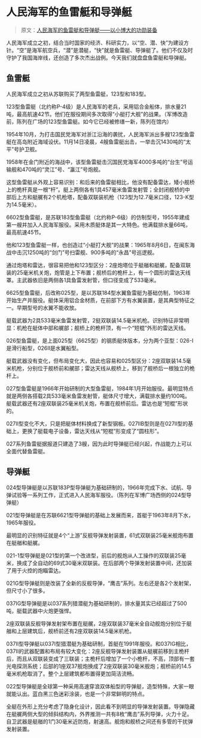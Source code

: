 # 人民海军的鱼雷艇和导弹艇

> 原文：[人民海军的鱼雷艇和导弹艇——以小博大的功勋装备](https://mp.weixin.qq.com/s?__biz=MzU5NTE3MjkzNA==&mid=2247503931&idx=1&sn=6fdb5a9ede62086d81a56fa4125170d9&chksm=fe749b12c90312046536107f571d9479d5b12af6ece372c56fd61a148d31f91c93b076984967&scene=27)

人民海军成立之初，结合当时国家的经济、科研实力，以“空、潜、快”为建设方针。“空”是海军航空兵，“潜”是潜艇，“快”就是鱼雷艇、导弹艇了。他们不仅及时守护了我国海岸线，还创造了多次杰出战例。今天我们就盘盘鱼雷艇和导弹艇。

## 鱼雷艇

人民海军成立之初从苏联购买了两型鱼雷艇，123型和183型。

123型鱼雷艇（北约称P-4级）是人民海军的老兵，采用铝合金船体，排水量21吨，最高航速42节。他们在服役期间多次取得“小艇打大舰”的战果。（军博改造前，陈列在广场的123型鱼雷艇。如今它已经被修缮一新，陈列在馆内）

1954年10月，为打击国民党海军对浙江沿海的袭扰，人民海军派出多艘123型鱼雷艇在高岛附近海域设伏。11月14日凌晨，4艘鱼雷艇出击，一举击沉1430吨的“太平”号护卫舰。

1958年在金门附近的海战中，该型鱼雷艇击沉国民党海军4000多吨的“台生”号运输舰和470吨的“灵江”号、“瀛江”号炮舰。

这型鱼雷艇从外观上容易识别：和后来的鱼雷艇相比，他没有配备雷达，矮小舰桥上的桅杆真是一根“杆”。艇上两侧各有1具457毫米鱼雷发射管；全封闭舰桥的中部后上方和艇艉有2个机枪塔，配备双联装机枪（123型为12.7毫米口径，123-K型为14.5毫米）。

6602型鱼雷艇，是苏联183型鱼雷艇（北约称P-6级）的仿制型号，1955年建成第一艘并加入人民海军服役。采用木质艇体是其一大特色。他满载排水量66吨，最高航速45节。

他和123型鱼雷艇一样，也创造过“小艇打大舰”的战果：1965年8月6日，在闽东海战中击沉1250吨的“剑门”号扫雷舰、900多吨的“永昌”号巡逻舰。

通过炮塔和雷达，很容易把他和123型区分：2座炮塔位于艇艏和艇艉，配备双联装的25毫米机关炮，炮管是上下布置；舰桥后的桅杆上，有一个圆形的雷达天线罩。主武器依旧是两侧各1具鱼雷发射管，但口径变成了533毫米。

6625型鱼雷艇，后改称025型，是以苏联184型水翼鱼雷艇为基础仿制，1963年开始生产并服役。艇体采用铝合金材质，在前部下方有水翼装置，是其典型特征之一。早期型号的水翼不能收放。

艇载武器为2具533毫米鱼雷发射管，2挺双联装14.5毫米机枪。识别特征非常明显：机枪在艇体中部和艉部；舰桥上的桅杆顶，有一个“短棍”外形的雷达天线。

026型鱼雷艇，是上面025型（6625型）的钢质艇体版本，分为两个亚型：026-Ⅰ是滑行船型，026Ⅱ是水翼船型。

艇载武器没有变化，但布局变化大，因此也容易和025型区分：2座双联装14.5毫米机枪，分别位于舰桥前和艉部；雷达天线从舰桥上，移到了舰桥后一根独立的桅杆上。

027型鱼雷艇是1966年开始研制的大型鱼雷艇，1984年1月开始服役。最明显特点就是两侧各搭载2具533毫米鱼雷发射管，艇体尺寸增大，满载排水量约100吨。艇载武器还有2座双联装25毫米机关炮，布置在舰桥前后。雷达也是“短棍”形状的。

027Ⅱ型变化不大，只是把艇体材料换成了新型钢板。027ⅡB型则是在027Ⅱ型的基础上，更换了艇载电子设备，雷达天线从“短棍”形变成了“圆柱形”。

027系列鱼雷艇据报道只建造了3艘，因为此时导弹艇已经兴起，作战能力上可以全面代替鱼雷艇。

## 导弹艇

024型导弹艇是以苏联183P型导弹艇为基础研制的，1966年完成下水、试航、导弹试验等一系列工作，正式进入人民海军服役。（陈列在军博广场西侧的024型导弹艇）

021型导弹艇是在苏联6621型导弹艇的基础上发展而来，首艇于1963年8月下水，1965年服役。

最明显的识别特征就是4个“上游”反舰导弹发射装置，61式双联装25毫米舰炮布置在艇艏和艇艉。

021-1型导弹艇是021型的第一个改进型，前后的舰炮从人工操作的双联装25毫米，换成了全自动的69式30毫米双联装。在后部两个导弹发射装置中间，还加装了用于火控的炮瞄雷达。

021G型导弹艇则是改装了全新的反舰导弹，“鹰击”系列。左右还是各2个发射架，但尺寸小了很多。

037ⅠG型导弹艇是以037系列猎潜艇为基础研制的，排水量其实已经超过了500吨，艇载武器中火炮更强悍。

2座双联装反舰导弹发射架布置在艇艉，2座双联装37毫米全自动舰炮分别位于艇艏和上层建筑后，舰桥前还有2座双联装14.5毫米机枪。

037Ⅱ型导弹艇以037Ⅰ型猎潜艇为基础研制，首艇在1991年服役。和037ⅠG相比，037Ⅱ的武器配置和布局有较大变化：2座反舰导弹发射装置从艇艉前移到主桅杆后，而且从双联装变成了三联装；主桅杆后增加了一个小桅杆，不高，顶部有一套光电探测系统；后部的1座双37舰炮换成了2座双联装30毫米舰炮；舰桥前的14.5毫米机枪取消了。整个上层建筑都布置得更加简洁流畅。

022型导弹艇是全球第一种采用高速穿浪双体船型的导弹艇，造型特殊，大家一眼就能认出。蓝白黑三色迷彩涂装，也是一个非常鲜明的特点。

全艇在外形上充分考虑了隐身化设计，因此看不到明显的导弹发射装置。导弹隐藏在艇艉两侧大型的倾斜结构内，外界推测一共有8枚“鹰击”系列导弹，火力十足。自卫武器是艇艏的1门30毫米近防炮，射速高。舰炮和舰桥之间还有多管的干扰弹发射装置。